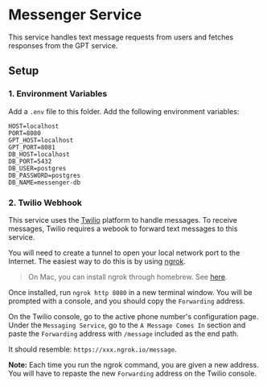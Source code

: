 # Messenger Service

This service handles text message requests from users and fetches responses from the GPT service.

## Setup

### 1. Environment Variables

Add a `.env` file to this folder. Add the following environment variables:

```
HOST=localhost
PORT=8080
GPT_HOST=localhost
GPT_PORT=8081
DB_HOST=localhost
DB_PORT=5432
DB_USER=postgres
DB_PASSWORD=postgres
DB_NAME=messenger-db
```

### 2. Twilio Webhook

This service uses the [Twilio](https://www.twilio.com) platform to handle messages. To receive messages, Twilio requires a webook to forward text messages to this service.

You will need to create a tunnel to open your local network port to the Internet. The easiest way to do this is by using [ngrok](https://ngrok.com).

> On Mac, you can install ngrok through homebrew. See [here](https://formulae.brew.sh/cask/ngrok).

Once installed, run `ngrok http 8080` in a new terminal window. You will be prompted with a console, and you should copy the `Forwarding` address.

On the Twilio console, go to the active phone number's configuration page. Under the `Messaging Service`, go to the `A Message Comes In` section and paste the `Forwarding` address with `/message` included as the end path.

It should resemble: `https://xxx.ngrok.io/message`.

**Note:** Each time you run the ngrok command, you are given a new address. You will have to repaste the new `Forwarding` address on the Twilio console.
